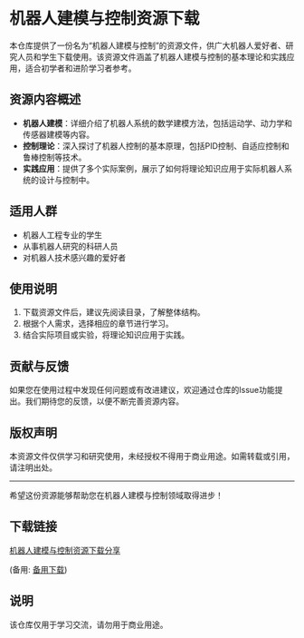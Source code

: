 # 机器人建模与控制资源下载

本仓库提供了一份名为“机器人建模与控制”的资源文件，供广大机器人爱好者、研究人员和学生下载使用。该资源文件涵盖了机器人建模与控制的基本理论和实践应用，适合初学者和进阶学习者参考。

## 资源内容概述

- **机器人建模**：详细介绍了机器人系统的数学建模方法，包括运动学、动力学和传感器建模等内容。
- **控制理论**：深入探讨了机器人控制的基本原理，包括PID控制、自适应控制和鲁棒控制等技术。
- **实践应用**：提供了多个实际案例，展示了如何将理论知识应用于实际机器人系统的设计与控制中。

## 适用人群

- 机器人工程专业的学生
- 从事机器人研究的科研人员
- 对机器人技术感兴趣的爱好者

## 使用说明

1. 下载资源文件后，建议先阅读目录，了解整体结构。
2. 根据个人需求，选择相应的章节进行学习。
3. 结合实际项目或实验，将理论知识应用于实践。

## 贡献与反馈

如果您在使用过程中发现任何问题或有改进建议，欢迎通过仓库的Issue功能提出。我们期待您的反馈，以便不断完善资源内容。

## 版权声明

本资源文件仅供学习和研究使用，未经授权不得用于商业用途。如需转载或引用，请注明出处。

---

希望这份资源能够帮助您在机器人建模与控制领域取得进步！

## 下载链接
[机器人建模与控制资源下载分享](https://pan.quark.cn/s/32300de123d6) 

(备用: [备用下载](https://pan.baidu.com/s/1-JBzfK39B64U_PbJqkND5w?pwd=1234))

## 说明

该仓库仅用于学习交流，请勿用于商业用途。
